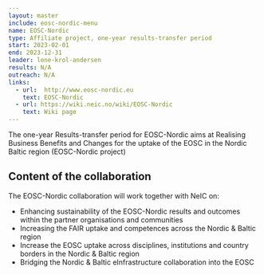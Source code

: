 ```yaml
---
layout: master
include: eosc-nordic-menu
name: EOSC-Nordic
type: Affiliate project, one-year results-transfer period
start: 2023-02-01
end: 2023-12-31
leader: lene-krol-andersen
results: N/A
outreach: N/A
links:
  - url:  http://www.eosc-nordic.eu
    text: EOSC-Nordic
  - url: https://wiki.neic.no/wiki/EOSC-Nordic
    text: Wiki page
---
```

The one-year Results-transfer period for EOSC-Nordic aims at Realising Business Benefits and Changes for the uptake of the EOSC in the Nordic Baltic region (EOSC-Nordic project) 

## Content of the collaboration 

The EOSC-Nordic collaboration will work together with NeIC on: 
* Enhancing sustainability of the EOSC-Nordic results and outcomes within the partner organisations and communities 
* Increasing the FAIR uptake and competences across the Nordic & Baltic region 
* Increase the EOSC uptake across disciplines, institutions and country borders in the Nordic & Baltic region 
* Bridging the Nordic & Baltic eInfrastructure collaboration into the EOSC 


